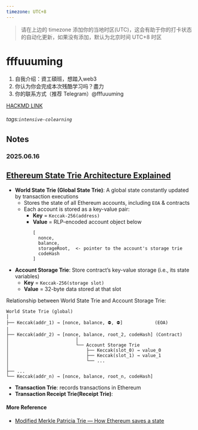 ```yaml
---
timezone: UTC+8
---
```


> 请在上边的 timezone 添加你的当地时区(UTC)，这会有助于你的打卡状态的自动化更新，如果没有添加，默认为北京时间 UTC+8 时区


# fffuuuming

1. 自我介绍：資工碩班，想踏入web3
2. 你认为你会完成本次残酷学习吗？盡力
3. 你的联系方式（推荐 Telegram）@fffuuuming

[HACKMD LINK](https://hackmd.io/@BKuxYlL0T6iT9rROj2QldQ/H1zMMB3Qll)
###### tags:`intensive-colearning`
## Notes

<!-- Content_START -->
### 2025.06.16
[Ethereum State Trie Architecture Explained](https://medium.com/@eiki1212/ethereum-state-trie-architecture-explained-a30237009d4e)
---
- **World State Trie (Global State Trie)**: A global state constantly updated by transaction executions
    - Stores the state of all Ethereum accounts, including `EOA` & contracts
    - Each account is stored as a key-value pair: 
        - **Key** = `Keccak-256(address)`
        - **Value** = RLP-encoded account object below
            ```
            [
              nonce,
              balance,
              storageRoot,  <- pointer to the account's storage trie
              codeHash
            ]
            ```
- **Account Storage Trie**: Store contract’s key-value storage (i.e., its state variables)
    - **Key** = `Keccak-256(storage slot)`
	- **Value** = 32-byte data stored at that slot

Relationship between World State Trie  and Account Storage Trie:
```
World State Trie (global)
│
├── Keccak(addr_1) → [nonce, balance, ⛔, ⛔]            (EOA)
│
├── Keccak(addr_2) → [nonce, balance, root_2, codeHash] (Contract)
│                         │
│                         └── Account Storage Trie
│                             ├── Keccak(slot_0) → value_0
│                             ├── Keccak(slot_1) → value_1
│                             └── ...
│
├── ...
└── Keccak(addr_n) → [nonce, balance, root_n, codeHash]
```
- **Transaction Trie**: records transactions in Ethereum
- **Transaction Receipt Trie(Receipt Trie)**: 
#### More Reference
- [Modified Merkle Patricia Trie — How Ethereum saves a state](https://medium.com/codechain/modified-merkle-patricia-trie-how-ethereum-saves-a-state-e6d7555078dd)

<!-- Content_END -->
